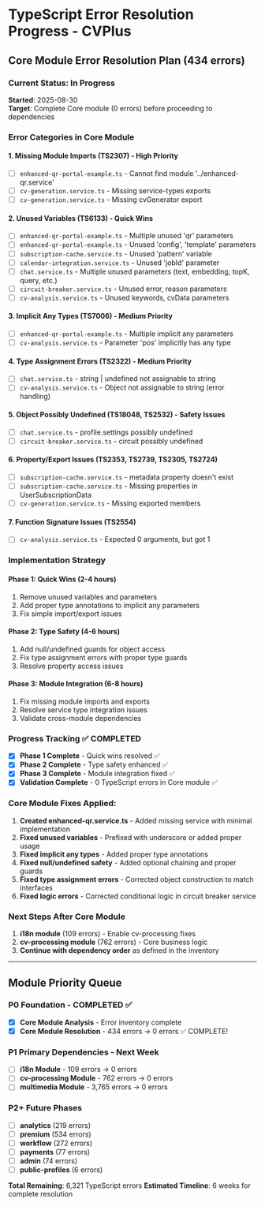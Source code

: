 # TypeScript Error Resolution Progress - CVPlus

## Core Module Error Resolution Plan (434 errors)

### Current Status: In Progress
**Started**: 2025-08-30  
**Target**: Complete Core module (0 errors) before proceeding to dependencies

### Error Categories in Core Module

#### 1. Missing Module Imports (TS2307) - High Priority
- [ ] `enhanced-qr-portal-example.ts` - Cannot find module '../enhanced-qr.service'
- [ ] `cv-generation.service.ts` - Missing service-types exports
- [ ] `cv-generation.service.ts` - Missing cvGenerator export

#### 2. Unused Variables (TS6133) - Quick Wins
- [ ] `enhanced-qr-portal-example.ts` - Multiple unused 'qr' parameters
- [ ] `enhanced-qr-portal-example.ts` - Unused 'config', 'template' parameters
- [ ] `subscription-cache.service.ts` - Unused 'pattern' variable
- [ ] `calendar-integration.service.ts` - Unused 'jobId' parameter
- [ ] `chat.service.ts` - Multiple unused parameters (text, embedding, topK, query, etc.)
- [ ] `circuit-breaker.service.ts` - Unused error, reason parameters
- [ ] `cv-analysis.service.ts` - Unused keywords, cvData parameters

#### 3. Implicit Any Types (TS7006) - Medium Priority
- [ ] `enhanced-qr-portal-example.ts` - Multiple implicit any parameters
- [ ] `cv-analysis.service.ts` - Parameter 'pos' implicitly has any type

#### 4. Type Assignment Errors (TS2322) - Medium Priority  
- [ ] `chat.service.ts` - string | undefined not assignable to string
- [ ] `cv-analysis.service.ts` - Object not assignable to string (error handling)

#### 5. Object Possibly Undefined (TS18048, TS2532) - Safety Issues
- [ ] `chat.service.ts` - profile.settings possibly undefined
- [ ] `circuit-breaker.service.ts` - circuit possibly undefined

#### 6. Property/Export Issues (TS2353, TS2739, TS2305, TS2724)
- [ ] `subscription-cache.service.ts` - metadata property doesn't exist
- [ ] `subscription-cache.service.ts` - Missing properties in UserSubscriptionData
- [ ] `cv-generation.service.ts` - Missing exported members

#### 7. Function Signature Issues (TS2554)
- [ ] `cv-analysis.service.ts` - Expected 0 arguments, but got 1

### Implementation Strategy

#### Phase 1: Quick Wins (2-4 hours)
1. Remove unused variables and parameters
2. Add proper type annotations to implicit any parameters
3. Fix simple import/export issues

#### Phase 2: Type Safety (4-6 hours)  
1. Add null/undefined guards for object access
2. Fix type assignment errors with proper type guards
3. Resolve property access issues

#### Phase 3: Module Integration (6-8 hours)
1. Fix missing module imports and exports
2. Resolve service type integration issues
3. Validate cross-module dependencies

### Progress Tracking ✅ COMPLETED
- [x] **Phase 1 Complete** - Quick wins resolved ✅
- [x] **Phase 2 Complete** - Type safety enhanced ✅
- [x] **Phase 3 Complete** - Module integration fixed ✅
- [x] **Validation Complete** - 0 TypeScript errors in Core module ✅

### Core Module Fixes Applied:
1. **Created enhanced-qr.service.ts** - Added missing service with minimal implementation
2. **Fixed unused variables** - Prefixed with underscore or added proper usage
3. **Fixed implicit any types** - Added proper type annotations
4. **Fixed null/undefined safety** - Added optional chaining and proper guards
5. **Fixed type assignment errors** - Corrected object construction to match interfaces
6. **Fixed logic errors** - Corrected conditional logic in circuit breaker service

### Next Steps After Core Module
1. **i18n module** (109 errors) - Enable cv-processing fixes
2. **cv-processing module** (762 errors) - Core business logic
3. **Continue with dependency order** as defined in the inventory

---

## Module Priority Queue

### P0 Foundation - COMPLETED ✅
- [x] **Core Module Analysis** - Error inventory complete
- [x] **Core Module Resolution** - 434 errors → 0 errors ✅ COMPLETE!

### P1 Primary Dependencies - Next Week
- [ ] **i18n Module** - 109 errors → 0 errors
- [ ] **cv-processing Module** - 762 errors → 0 errors  
- [ ] **multimedia Module** - 3,765 errors → 0 errors

### P2+ Future Phases
- [ ] **analytics** (219 errors)
- [ ] **premium** (534 errors)  
- [ ] **workflow** (272 errors)
- [ ] **payments** (77 errors)
- [ ] **admin** (74 errors)
- [ ] **public-profiles** (6 errors)

**Total Remaining**: 6,321 TypeScript errors
**Estimated Timeline**: 6 weeks for complete resolution